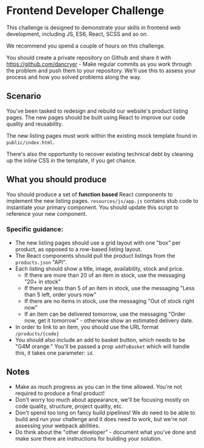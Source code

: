 # Frontend Developer Challenge
This challenge is designed to demonstrate your skills in frontend web development, including JS, ES6, React, SCSS and so on.

We recommend you spend a couple of hours on this challenge.

You should create a private repository on Github and share it with https://github.com/dancryer - Make regular commits as you work through the
problem and push them to your repository. We'll use this to assess your process and how you solved problems along the way.

## Scenario
You've been tasked to redesign and rebuild our website's product listing pages. The new pages should be built using React to improve our 
code quality and reusability.

The new listing pages must work within the existing mock template found in `public/index.html`.

There's also the opportunity to recover existing technical debt by cleaning up the inline CSS in the template, if you get chance.

## What you should produce
You should produce a set of **function based** React components to implement the new listing pages. `resources/js/app.js` contains stub code to
instantiate your primary component. You should update this script to reference your new component.

### Specific guidance:
* The new listing pages should use a grid layout with one "box" per product, as opposed to a row-based listing layout. 
* The React components should pull the product listings from the `products.json` "API". 
* Each listing should show a title, image, availability, stock and price.
  * If there are more than 20 of an item in stock, use the messaging "20+ in stock"
  * If there are less than 5 of an item in stock, use the messaging "Less than 5 left, order yours now"
  * If there are no items in stock, use the messaging "Out of stock right now"
  * If an item can be delivered tomorrow, use the messaging "Order now, get it tomorrow" - otherwise show an estimated delivery date.
* In order to link to an item, you should use the URL format `/products/{code}`
* You should also include an add to basket button, which needs to be "G4M orange." You'll be passed a prop `addToBasket` which will handle this, it takes one parameter: `id`.

## Notes
* Make as much progress as you can in the time allowed. You're not required to produce a final product!
* Don't worry too much about appearance, we'll be focusing mostly on code quality, structure, project quality, etc. 
* Don't spend too long on fancy build pipelines! We *do* need to be able to build and run your challenge and it does need to work, but we're not assessing your webpack abilities.
* Do think about the "other developer" - document what you've done and make sure there are instructions for building your solution.
